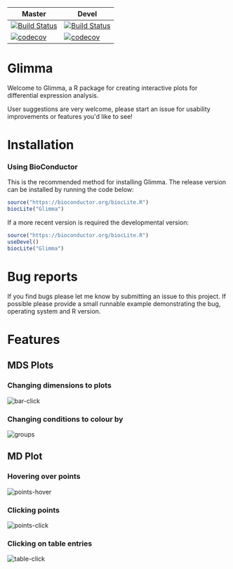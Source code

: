 Master | Devel 
--- | ---
[![Build Status](https://travis-ci.org/Shians/Glimma.svg?branch=master)](https://travis-ci.org/Shians/Glimma) | [![Build Status](https://travis-ci.org/Shians/Glimma.svg?branch=devel)](https://travis-ci.org/Shians/Glimma) 
[![codecov](https://codecov.io/gh/Shians/Glimma/branch/master/graph/badge.svg)](https://codecov.io/gh/Shians/Glimma) | [![codecov](https://codecov.io/gh/Shians/Glimma/branch/devel/graph/badge.svg)](https://codecov.io/gh/Shians/Glimma)

# Glimma
Welcome to Glimma, a R package for creating interactive plots for differential expression analysis.

User suggestions are very welcome, please start an issue for usability improvements or features you'd like to see!

# Installation

### Using BioConductor
This is the recommended method for installing Glimma. The release version can be installed by running the code below:

```r
source("https://bioconductor.org/biocLite.R")
biocLite("Glimma")
```

If a more recent version is required the developmental version:

```r
source("https://bioconductor.org/biocLite.R")
useDevel()
biocLite("Glimma")
```

# Bug reports
If you find bugs please let me know by submitting an issue to this project. If possible please provide a small runnable example demonstrating the bug, operating system and R version.

# Features
## MDS Plots
### Changing dimensions to plots
![bar-click](https://raw.githubusercontent.com/shians/glimma/master/images-doc/MDS-click.gif)

### Changing conditions to colour by
![groups](https://raw.githubusercontent.com/shians/glimma/master/images-doc/MDS-groups.gif)

## MD Plot
### Hovering over points
![points-hover](https://raw.githubusercontent.com/shians/glimma/master/images-doc/point-hover.gif)

### Clicking points
![points-click](https://raw.githubusercontent.com/shians/glimma/master/images-doc/point-click.gif)

### Clicking on table entries
![table-click](https://raw.githubusercontent.com/shians/glimma/master/images-doc/table-search.gif)
